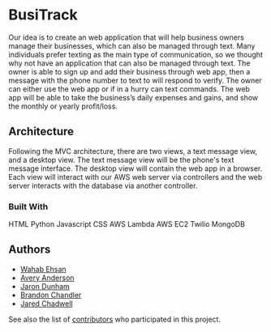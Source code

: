 # BusiTrack

Our idea is to create an web application that will help business owners manage their businesses, which can also be managed through text. 
Many individuals prefer texting as the main type of communication, so we thought why not have an application that can also be managed through text. The owner is able to sign up and add their business through web app, then a message with the phone number to text to will respond to verify. The owner can either use the web app or if in a hurry can text commands. The web app will be able to take the business’s daily expenses and gains, and show the monthly or yearly profit/loss.

## Architecture

Following the MVC architecture, there are two views, a text message view, and a desktop view. The text message view will be the phone's text message interface. The desktop view will contain the web app in a browser. Each view will interact with our AWS web server via controllers and the web server interacts with the database via another controller.


### Built With

HTML
Python
Javascript
CSS
AWS Lambda 
AWS EC2 
Twilio 
MongoDB


## Authors

* [Wahab Ehsan](https://github.com/WahabEhsan)
* [Avery Anderson](https://github.com/aaander4)
* [Jaron Dunham](https://github.com/JaronDunham)
* [Brandon Chandler](https://github.com/clarison608)
* [Jared Chadwell](https://github.com/jachadwell)


See also the list of [contributors](https://github.com/WahabEhsan/BusiTrack/contributors) who participated in this project.
